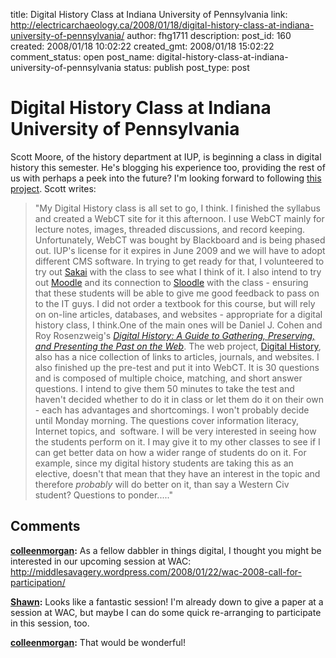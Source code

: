 title: Digital History Class at Indiana University of Pennsylvania
link: http://electricarchaeology.ca/2008/01/18/digital-history-class-at-indiana-university-of-pennsylvania/
author: fhg1711
description: 
post_id: 160
created: 2008/01/18 10:02:22
created_gmt: 2008/01/18 15:02:22
comment_status: open
post_name: digital-history-class-at-indiana-university-of-pennsylvania
status: publish
post_type: post

# Digital History Class at Indiana University of Pennsylvania

Scott Moore, of the history department at IUP, is beginning a class in digital history this semester. He's blogging his experience too, providing the rest of us with perhaps a peek into the future? I'm looking forward to following [this project](http://ancienthistory.typepad.com/ancient_history_ramblings/2008/01/digital-histo-2.html). Scott writes: 

> "My Digital History class is all set to go, I think. I finished the syllabus and created a WebCT site for it this afternoon. I use WebCT mainly for lecture notes, images, threaded discussions, and record keeping. Unfortunately, WebCT was bought by Blackboard and is being phased out. IUP's license for it expires in June 2009 and we will have to adopt different CMS software. In trying to get ready for that, I volunteered to try out [Sakai](http://sakaiproject.org/) with the class to see what I think of it. I also intend to try out [Moodle](http://sakaiproject.org/) and its connection to [Sloodle](http://www.sloodle.org/) with the class - ensuring that these students will be able to give me good feedback to pass on to the IT guys. I did not order a textbook for this course, but will rely on on-line articles, databases, and websites - appropriate for a digital history class, I think.One of the main ones will be Daniel J. Cohen and Roy Rosenzweig's _[Digital History: A Guide to Gathering, Preserving, and Presenting the Past on the Web](http://chnm.gmu.edu/digitalhistory/)_. The web project, [Digital History](http://www.digitalhistory.uh.edu/resources.cfm), also has a nice collection of links to articles, journals, and websites. I also finished up the pre-test and put it into WebCT. It is 30 questions and is composed of multiple choice, matching, and short answer questions. I intend to give them 50 minutes to take the test and haven't decided whether to do it in class or let them do it on their own - each has advantages and shortcomings. I won't probably decide until Monday morning. The questions cover information literacy, Internet topics, and  software. I will be very interested in seeing how the students perform on it. I may give it to my other classes to see if I can get better data on how a wider range of students do on it. For example, since my digital history students are taking this as an elective, doesn't that mean that they have an interest in the topic and therefore _probably_ will do better on it, than say a Western Civ student? Questions to ponder....."

## Comments

**[colleenmorgan](#338 "2008-01-22 09:35:43"):** As a fellow dabbler in things digital, I thought you might be interested in our upcoming session at WAC: http://middlesavagery.wordpress.com/2008/01/22/wac-2008-call-for-participation/

**[Shawn](#339 "2008-01-22 10:45:29"):** Looks like a fantastic session! I'm already down to give a paper at a session at WAC, but maybe I can do some quick re-arranging to participate in this session, too.

**[colleenmorgan](#341 "2008-01-22 10:53:58"):** That would be wonderful!

